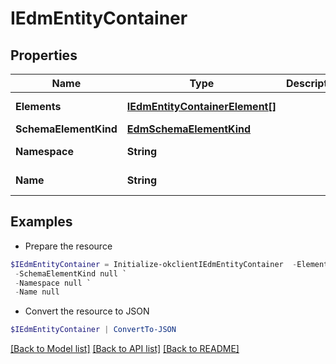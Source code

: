 # IEdmEntityContainer
## Properties

Name | Type | Description | Notes
------------ | ------------- | ------------- | -------------
**Elements** | [**IEdmEntityContainerElement[]**](IEdmEntityContainerElement.md) |  | [optional] [readonly] 
**SchemaElementKind** | [**EdmSchemaElementKind**](EdmSchemaElementKind.md) |  | [optional] 
**Namespace** | **String** |  | [optional] [readonly] 
**Name** | **String** |  | [optional] [readonly] 

## Examples

- Prepare the resource
```powershell
$IEdmEntityContainer = Initialize-okclientIEdmEntityContainer  -Elements null `
 -SchemaElementKind null `
 -Namespace null `
 -Name null
```

- Convert the resource to JSON
```powershell
$IEdmEntityContainer | ConvertTo-JSON
```

[[Back to Model list]](../README.md#documentation-for-models) [[Back to API list]](../README.md#documentation-for-api-endpoints) [[Back to README]](../README.md)

